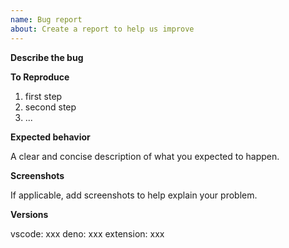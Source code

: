 ```yaml
---
name: Bug report
about: Create a report to help us improve
---
```


**Describe the bug**

**To Reproduce**

1. first step
2. second step
3. ...

**Expected behavior**

A clear and concise description of what you expected to happen.

**Screenshots**

If applicable, add screenshots to help explain your problem.

**Versions**

vscode: xxx
deno: xxx
extension: xxx
